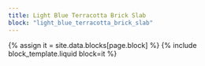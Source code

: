 ```yaml
---
title: Light Blue Terracotta Brick Slab
block: "light_blue_terracotta_brick_slab"
---
```


{% assign it = site.data.blocks[page.block] %}
{% include block_template.liquid block=it %}


